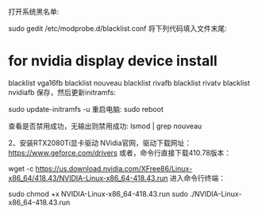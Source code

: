 打开系统黑名单:

sudo gedit /etc/modprobe.d/blacklist.conf
将下列代码填入文件末尾:

# for nvidia display device install
blacklist vga16fb
blacklist nouveau
blacklist rivafb
blacklist rivatv
blacklist nvidiafb
保存，然后更新initramfs:

sudo update-initramfs -u
重启电脑: sudo reboot

查看是否禁用成功，无输出则禁用成功:  lsmod | grep nouveau

2、安装RTX2080Ti显卡驱动
NVidia官网，驱动下载网址：https://www.geforce.com/drivers
或者，命令行直接下载410.78版本：

wget -c https://us.download.nvidia.com/XFree86/Linux-x86_64/418.43/NVIDIA-Linux-x86_64-418.43.run
进入命令行终端：

sudo chmod +x NVIDIA-Linux-x86_64-418.43.run
sudo ./NVIDIA-Linux-x86_64-418.43.run